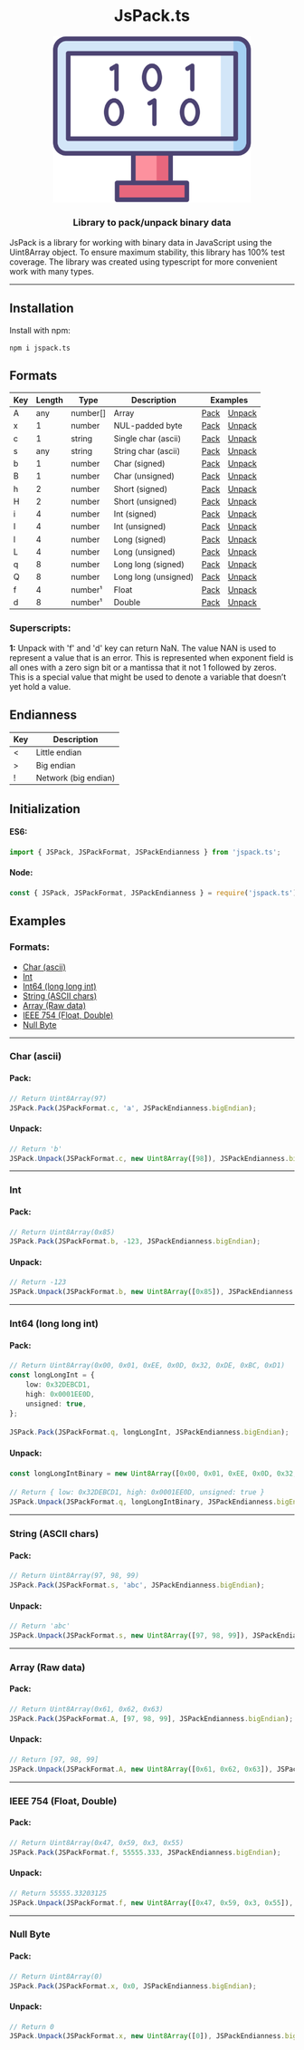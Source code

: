<div align="center">
    <h1>JsPack.ts</h1>
    <img src="https://github.com/LoginovIlya/jspack.ts/blob/master/assets/logo.svg" alt="JsPack.ts - Library to pack/unpack binary data" width="350px" />
    <h3>Library to pack/unpack binary data</h3>
</div>

JsPack is a library for working with binary data in JavaScript using the Uint8Array object.
To ensure maximum stability, this library has 100% test coverage.
The library was created using typescript for more convenient work with many types.

---

## Installation

Install with npm:
```
npm i jspack.ts
```

## Formats

<table>
    <thead>
    <tr>
        <th>Key</th>
        <th>Length</th>
        <th>Type</th>
        <th>Description</th>
        <th colspan="2">Examples</th>
    </tr>
    </thead>
    <tbody>
    <tr>
        <td>A</td>
        <td>any</td>
        <td>number[]</td>
        <td>Array</td>
        <td><a href="#pack-4" >Pack</a></td>
        <td><a href="#unpack-4" >Unpack</a></td>
    </tr>
    <tr>
        <td>x</td>
        <td>1</td>
        <td>number</td>
        <td>NUL-padded byte</td>
        <td><a href="#pack-6" >Pack</a></td>
        <td><a href="#unpack-6" >Unpack</a></td>
    </tr>
    <tr>
        <td>c</td>
        <td>1</td>
        <td>string</td>
        <td>Single char (ascii)</td>
        <td><a href="#pack" >Pack</a></td>
        <td><a href="#unpack" >Unpack</a></td>
    </tr>
    <tr>
        <td>s</td>
        <td>any</td>
        <td>string</td>
        <td>String char (ascii)</td>
        <td><a href="#pack-3" >Pack</a></td>
        <td><a href="#unpack-3" >Unpack</a></td>
    </tr>
    <tr>
        <td>b</td>
        <td>1</td>
        <td>number</td>
        <td>Char (signed)</td>
        <td><a href="#pack-1" >Pack</a></td>
        <td><a href="#unpack-1" >Unpack</a></td>
    </tr>
    <tr>
        <td>B</td>
        <td>1</td>
        <td>number</td>
        <td>Char (unsigned)</td>
        <td><a href="#pack-1" >Pack</a></td>
        <td><a href="#unpack-1" >Unpack</a></td>
    </tr>
    <tr>
        <td>h</td>
        <td>2</td>
        <td>number</td>
        <td>Short (signed)</td>
        <td><a href="#pack-1" >Pack</a></td>
        <td><a href="#unpack-1" >Unpack</a></td>
    </tr>
    <tr>
        <td>H</td>
        <td>2</td>
        <td>number</td>
        <td>Short (unsigned)</td>
        <td><a href="#pack-1" >Pack</a></td>
        <td><a href="#unpack-1" >Unpack</a></td>
    </tr>
    <tr>
        <td>i</td>
        <td>4</td>
        <td>number</td>
        <td>Int (signed)</td>
        <td><a href="#pack-1" >Pack</a></td>
        <td><a href="#unpack-1" >Unpack</a></td>
    </tr>
    <tr>
        <td>I</td>
        <td>4</td>
        <td>number</td>
        <td>Int (unsigned)</td>
        <td><a href="#pack-1" >Pack</a></td>
        <td><a href="#unpack-1" >Unpack</a></td>
    </tr>
    <tr>
        <td>l</td>
        <td>4</td>
        <td>number</td>
        <td>Long (signed)</td>
        <td><a href="#pack-1" >Pack</a></td>
        <td><a href="#unpack-1" >Unpack</a></td>
    </tr>
    <tr>
        <td>L</td>
        <td>4</td>
        <td>number</td>
        <td>Long (unsigned)</td>
        <td><a href="#pack-1" >Pack</a></td>
        <td><a href="#unpack-1" >Unpack</a></td>
    </tr>
    <tr>
        <td>q</td>
        <td>8</td>
        <td>number</td>
        <td>Long long (signed)</td>
        <td><a href="#pack-2" >Pack</a></td>
        <td><a href="#unpack-2" >Unpack</a></td>
    </tr>
    <tr>
        <td>Q</td>
        <td>8</td>
        <td>number</td>
        <td>Long long (unsigned)</td>
        <td><a href="#pack-2" >Pack</a></td>
        <td><a href="#unpack-2" >Unpack</a></td>
    </tr>
    <tr>
        <td>f</td>
        <td>4</td>
        <td>number¹</td>
        <td>Float</td>
        <td><a href="#pack-5" >Pack</a></td>
        <td><a href="#unpack-5" >Unpack</a></td>
    </tr>
    <tr>
        <td>d</td>
        <td>8</td>
        <td>number¹</td>
        <td>Double</td>
        <td><a href="#pack-5" >Pack</a></td>
        <td><a href="#unpack-5" >Unpack</a></td>
    </tr>
    </tbody>
</table>

### Superscripts:
 **1:** Unpack with 'f' and 'd' key can return NaN. The value NAN is used to represent a value that is an error. This is represented when exponent field is all ones with a zero sign bit or a mantissa that it not 1 followed by zeros. This is a special value that might be used to denote a variable that doesn’t yet hold a value.


## Endianness

| Key | Description          |
|-----|----------------------|
| <   | Little endian        |
| \>  | Big endian           |
| !   | Network (big endian) |

## Initialization

#### ES6:
```typescript
import { JSPack, JSPackFormat, JSPackEndianness } from 'jspack.ts';
```
#### Node:
```typescript
const { JSPack, JSPackFormat, JSPackEndianness } = require('jspack.ts');
```

## Examples

### Formats:

- [Char (ascii)](#char-ascii)
- [Int](#int)
- [Int64 (long long int)](#int64-long-long-int)
- [String (ASCII chars)](#string-ascii-chars)
- [Array (Raw data)](#array-raw-data)
- [IEEE 754 (Float, Double)](#ieee-754-float-double)
- [Null Byte](#null-byte)

---

### Char (ascii)
#### Pack:
```typescript
// Return Uint8Array(97)
JSPack.Pack(JSPackFormat.c, 'a', JSPackEndianness.bigEndian);
```
#### Unpack:
```typescript
// Return 'b'
JSPack.Unpack(JSPackFormat.c, new Uint8Array([98]), JSPackEndianness.bigEndian);
```

---

### Int
#### Pack:
```typescript
// Return Uint8Array(0x85)
JSPack.Pack(JSPackFormat.b, -123, JSPackEndianness.bigEndian);
```
#### Unpack:
```typescript
// Return -123
JSPack.Unpack(JSPackFormat.b, new Uint8Array([0x85]), JSPackEndianness.bigEndian);
```

---

### Int64 (long long int)
#### Pack:
```typescript
// Return Uint8Array(0x00, 0x01, 0xEE, 0x0D, 0x32, 0xDE, 0xBC, 0xD1)
const longLongInt = {
    low: 0x32DEBCD1,
    high: 0x0001EE0D,
    unsigned: true,
};

JSPack.Pack(JSPackFormat.q, longLongInt, JSPackEndianness.bigEndian);
```
#### Unpack:
```typescript
const longLongIntBinary = new Uint8Array([0x00, 0x01, 0xEE, 0x0D, 0x32, 0xDE, 0xBC, 0xD1]);

// Return { low: 0x32DEBCD1, high: 0x0001EE0D, unsigned: true }
JSPack.Unpack(JSPackFormat.q, longLongIntBinary, JSPackEndianness.bigEndian);
```

---

### String (ASCII chars)
#### Pack:
```typescript
// Return Uint8Array(97, 98, 99)
JSPack.Pack(JSPackFormat.s, 'abc', JSPackEndianness.bigEndian);
```
#### Unpack:
```typescript
// Return 'abc'
JSPack.Unpack(JSPackFormat.s, new Uint8Array([97, 98, 99]), JSPackEndianness.bigEndian);
```

---

### Array (Raw data)
#### Pack:
```typescript
// Return Uint8Array(0x61, 0x62, 0x63)
JSPack.Pack(JSPackFormat.A, [97, 98, 99], JSPackEndianness.bigEndian);
```
#### Unpack:
```typescript
// Return [97, 98, 99]
JSPack.Unpack(JSPackFormat.A, new Uint8Array([0x61, 0x62, 0x63]), JSPackEndianness.bigEndian);
```

---

### IEEE 754 (Float, Double)
#### Pack:
```typescript
// Return Uint8Array(0x47, 0x59, 0x3, 0x55)
JSPack.Pack(JSPackFormat.f, 55555.333, JSPackEndianness.bigEndian);
```
#### Unpack:
```typescript
// Return 55555.33203125
JSPack.Unpack(JSPackFormat.f, new Uint8Array([0x47, 0x59, 0x3, 0x55]), JSPackEndianness.bigEndian);
```

---

### Null Byte
#### Pack:
```typescript
// Return Uint8Array(0)
JSPack.Pack(JSPackFormat.x, 0x0, JSPackEndianness.bigEndian);
```
#### Unpack:
```typescript
// Return 0
JSPack.Unpack(JSPackFormat.x, new Uint8Array([0]), JSPackEndianness.bigEndian);
```